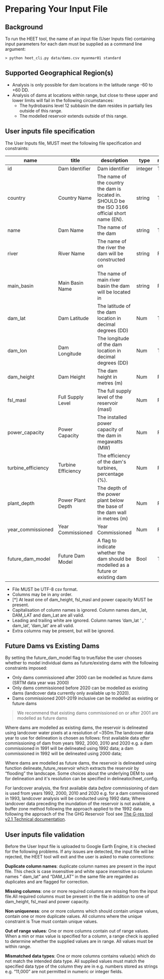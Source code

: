 # Preparing Your Input File

## Background
To run the HEET tool, the name of an input file (User Inputs file) containing input parameters for each dam  must be supplied as a command line argument: 

```
> python heet_cli.py data/dams.csv myanmar01 standard 

``` 
## Supported Geographical Region(s)
- Analysis is only possible for dam locations in the latitude range -60 to +60 DD. 
- Analysis of dams at locations within range, but close to these upper and lower limits will fail in the following circumstances:
	- The hydrobasins level 12 subbasin the dam resides in partially lies outside of this range.
	- The modelled reservoir extends outside of this range.

## User inputs file specification
The User Inputs file, MUST meet the following file specification and constraints: 
 

|      name                 |      title                |      description                                                                                         |      type      |      required     |      unique     |      min     |      max     |
|---------------------------|---------------------------|----------------------------------------------------------------------------------------------------------|----------------|-------------------|-----------------|--------------|--------------|
|     id                    |     Dam Identifier        |     Dam identifier                                                                                       |     integer    |     TRUE          |     TRUE        |     1        |              |
|     country               |     Country Name          |     The name of the country the dam is located in. SHOULD be the ISO   3166 official short name (EN).    |     string     |     TRUE          |     FALSE       |              |              |
|     name                  |     Dam Name              |     The name of the dam                                                                                  |     string     |     TRUE          |     FALSE       |              |              |
|     river                 |     River Name            |     The name of the river the dam will be constructed on                                                 |     string     |     FALSE         |     FALSE       |              |              |
|     main_basin            |     Main Basin Name       |     The name of main river basin the dam will be located in                                              |     string     |     FALSE         |     FALSE       |              |              |
|     dam_lat               |     Dam Latitude          |     The latitude of the dam location in decimal degrees (DD)                                             |     Num        |     TRUE          |     FALSE       |     -60      |     60       |
|     dam_lon               |     Dam Longitude         |     The longitude of the dam location in decimal degrees (DD)                                            |     Num        |     TRUE          |     FALSE       |    -180      |    180       |
|     dam_height            |     Dam Height            |     The dam height in metres (m)                                                                         |     Num        |     FALSE*        |     FALSE       |     10       |     300      |
|     fsl_masl              |     Full Supply Level     |     The full supply level of the reservoir (masl)                                                        |     Num        |     FALSE*        |     FALSE       |     10       |     300      |
|     power_capacity        |     Power Capacity        |     The installed power capacity of the dam in megawatts (MW)                                            |     Num        |     FALSE*        |     FALSE       |     0.001    |     22500    |
|     turbine_efficiency    |     Turbine Efficiency    |     The efficiency of the dam's turbines, percentage (\%).                                               |     Num        |     FALSE         |     FALSE       |     0        |     100      |
|     plant_depth           |     Power Plant Depth     |     The depth of the power plant below the base of the dam wall in   metres (m)                          |     Num        |     FALSE         |     FALSE       |     0        |     300      |
|     year_commissioned     |     Year Commissioned     |     Year Commissioned                                                                                    |     Num        |     FALSE         |     FALSE       |              |              | 
|     future_dam_model      |     Future Dam Model      |     A flag to indicate whether the dam should be modelled as a future or existing dam                    |     Bool       |     TRUE          |     FALSE       |              |              | 

- File MUST be UTF-8 csv format.
- Columns may be in any order. 
- [*] At least one of dam_height, fsl_masl and power capacity MUST be present. 
- Capitalisation of column names is ignored.  Column names dam_lat, DAM_LAT and dam_Lat are all valid.
- Leading and trailing white are ignored. Column names  ‘dam_lat  ‘ ,  ‘  dam_lat‘,  ‘dam_lat’  are all valid.
- Extra columns may be present, but will be ignored.  

## Future Dams vs Existing Dams

By setting the future_dam_model flag to true/false the user chooses whether to model individual dams as 
future/existing dams with the following constraints imposed:

- 	Only dams commissioned after 2000 can be modelled as future dams (SRTM data year was 2000)
-	Only dams commissioned before 2020 can be modelled as existing dams (landcover data currently only available up to 2020).
-	Dams commissioned 2001-2019 inclusive can be modelled as existing or future dams

> We recommend that existing dams commissioned on or after 2001 are modelled as future dams

Where dams are modelled as existing dams, the reservoir is delineated using 
landcover water pixels at a resolution of ~350m.The landcover data year to use for delineation is chosen as follows: 
first available data *after* commissioning of dam from years 1992, 2000, 2010 and 2020 e.g. a dam commissioned in 1991 will be delineated using 1992 data; 
a dam commissioned in 1992 will be delineated using 2000 data; 

Where dams are modelled as future dams, the reservoir is delineated using 
function delineate_future_reservoir which extracts the reservoir by “flooding”
the landscape. Some choices about the underlying DEM to use for delineation and it's resolution can
be specified in delineator/heet_config.

For landcover analysis, the first available data *before* commissioning of dam is used from years 1992, 2000, 2010 and 2020 e.g. for a dam commissioned in 1993, landcover analysis will be conducted using 1992 data; Where landcover data preceding the inundation of the reservoir is not available, a buffer zone method following the approach applied to the 1992 data following the approach of the The GHG Reservoir Tool see [The G-res tool v2.1 Technical documentation](https://assets-global.website-files.com/5f749e4b9399c80b5e421384/5fa83c07d5f3c691742fd0d8_g-res_technical_document_v2.1.pdf).


## User inputs file validation

Before the User Input file is uploaded to Google Earth Engine, it is checked for the following problems.  If any issues are detected, the input file will be rejected, the HEET tool will exit and the user is asked to make corrections:

**Duplicate column names**:  duplicate column names are present in the input file. This check is case insensitive and white space insensitive so column names “  dam_lat” and “DAM_LAT” in the same file are regarded as duplicates and are flagged for correction.

**Missing columns**: one or more required columns are missing from the input file.All required columns must be present in the file in addition to one of dam_height, fsl_masl and power capacity.

**Non uniqueness**: one or more columns which should contain unique values, contain one or more duplicate values. All columns where the unique constraint is True must contain unique values.

**Out of range values**:  One or more columns contain out of range values. When a min or max value is specified for a column, a range check is applied to determine whether the supplied values are in range. All values must be within range.

**Mismatched data types**:  One or more columns contains value(s) which do not match the intended data type. All supplied values must match the specified data type of the column they are in e.g. numbers stored as strings e.g. “11,000” are not permitted in numeric or integer fields.

